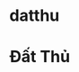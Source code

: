# datthu
<html>
<head>
<title>Công Ty Xây Dựng Bình Dương</title>
</head>
<body>
<h1> Đất Thủ </h1>
</body>
</html>
